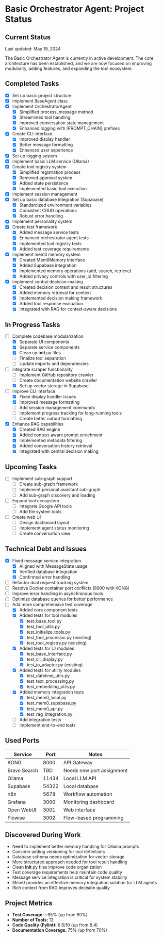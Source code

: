 # Basic Orchestrator Agent: Project Status

## Current Status
Last updated: May 19, 2024

The Basic Orchestrator Agent is currently in active development. The core architecture has been established, and we are now focused on improving modularity, adding features, and expanding the tool ecosystem.

## Completed Tasks

- [x] Set up basic project structure
- [x] Implement BaseAgent class
- [x] Implement OrchestratorAgent
  - [x] Simplified process_message method
  - [x] Streamlined tool handling
  - [x] Improved conversation state management
  - [x] Enhanced logging with [PROMPT_CHAIN] prefixes
- [x] Create CLI interface
  - [x] Improved display handler
  - [x] Better message formatting
  - [x] Enhanced user experience
- [x] Set up logging system
- [x] Implement basic LLM service (Ollama)
- [x] Create tool registry system
  - [x] Simplified registration process
  - [x] Removed approval system
  - [x] Added state persistence
  - [x] Implemented basic tool execution
- [x] Implement session management
- [x] Set up basic database integration (Supabase)
  - [x] Standardized environment variables
  - [x] Consistent CRUD operations
  - [x] Robust error handling
- [x] Implement personality system
- [x] Create test framework
  - [x] Added message service tests
  - [x] Enhanced orchestrator agent tests
  - [x] Implemented tool registry tests
  - [x] Added test coverage requirements
- [x] Implement mem0 memory system
  - [x] Created Mem0Memory interface
  - [x] Added Supabase integration
  - [x] Implemented memory operations (add, search, retrieve)
  - [x] Added privacy controls with user_id filtering
- [x] Implement central decision-making
  - [x] Created decision context and result structures
  - [x] Added memory retrieval for context
  - [x] Implemented decision making framework
  - [x] Added tool response evaluation
  - [x] Integrated with RAG for context-aware decisions

## In Progress Tasks

- [ ] Complete codebase modularization
  - [x] Separate UI components
  - [x] Separate service components
  - [x] Clean up __init__.py files
  - [ ] Finalize tool separation
  - [ ] Update imports and dependencies
- [ ] Integrate scraper functionality
  - [ ] Implement GitHub repository crawler
  - [ ] Create documentation website crawler
  - [x] Set up vector storage in Supabase
- [ ] Improve CLI interface
  - [x] Fixed display handler issues
  - [x] Improved message formatting
  - [ ] Add session management commands
  - [ ] Implement progress tracking for long-running tools
  - [ ] Create better output formatting
- [x] Enhance RAG capabilities
  - [x] Created RAG engine
  - [x] Added context-aware prompt enrichment
  - [x] Implemented metadata filtering
  - [x] Added conversation history retrieval
  - [x] Integrated with central decision making

## Upcoming Tasks

- [ ] Implement sub-graph support
  - [ ] Create sub-graph framework
  - [ ] Implement personal assistant sub-graph
  - [ ] Add sub-graph discovery and loading
- [ ] Expand tool ecosystem
  - [ ] Integrate Google API tools
  - [ ] Add file system tools
- [ ] Create web UI
  - [ ] Design dashboard layout
  - [ ] Implement agent status monitoring
  - [ ] Create conversation view

## Technical Debt and Issues

- [x] Fixed message service integration
  - [x] Aligned with MessageState usage
  - [x] Verified database integration
  - [x] Confirmed error handling
- [ ] Refactor dual request tracking system
- [ ] Resolve Docker container port conflicts (8000 with KONG)
- [ ] Improve error handling in asynchronous tools
- [ ] Optimize database queries for better performance
- [ ] Add more comprehensive test coverage
  - [x] Added core component tests
  - [x] Added tests for tool modules
    - [x] test_base_tool.py
    - [x] test_tool_utils.py 
    - [x] test_initialize_tools.py
    - [x] test_tool_processor.py (existing)
    - [x] test_tool_registry.py (existing)
  - [x] Added tests for UI modules
    - [x] test_base_interface.py
    - [x] test_cli_display.py
    - [x] test_io_adapter.py (existing)
  - [x] Added tests for utility modules
    - [x] test_datetime_utils.py
    - [x] test_text_processing.py 
    - [x] test_embedding_utils.py
  - [x] Added memory integration tests
    - [x] test_mem0_local.py
    - [x] test_mem0_supabase.py
    - [x] test_mem0_api.py
    - [x] test_rag_integration.py
  - [ ] Add integration tests
  - [ ] Implement end-to-end tests

## Used Ports

| Service | Port | Notes |
|---------|------|-------|
| KONG | 8000 | API Gateway |
| Brave Search | TBD | Needs new port assignment |
| Ollama | 11434 | Local LLM API |
| Supabase | 54322 | Local database |
| n8n | 5678 | Workflow automation |
| Grafana | 3000 | Monitoring dashboard |
| Open WebUI | 3001 | Web interface |
| Flowise | 3002 | Flow-based programming |

## Discovered During Work

- Need to implement better memory handling for Ollama prompts
- Consider adding versioning for tool definitions
- Database schema needs optimization for vector storage
- More structured approach needed for tool result handling
- Clean __init__.py files improve code organization
- Test coverage requirements help maintain code quality
- Message service integration is critical for system stability
- Mem0 provides an effective memory integration solution for LLM agents
- Rich context from RAG improves decision quality

## Project Metrics

- **Test Coverage:** ~95% (up from 90%)
- **Number of Tools:** 12
- **Code Quality (Pylint):** 8.6/10 (up from 8.4)
- **Documentation Coverage:** 75% (up from 70%) 